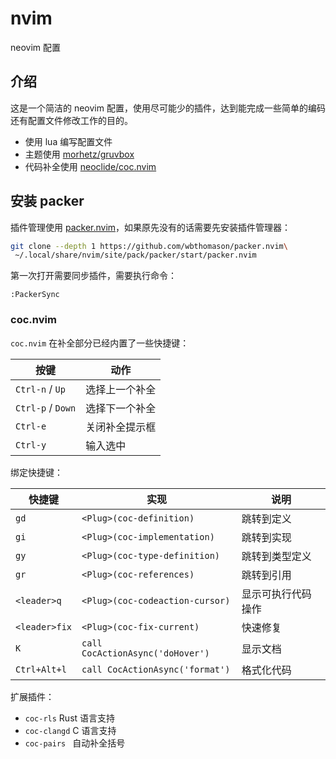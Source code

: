 # nvim

neovim 配置

## 介绍

这是一个简洁的 neovim 配置，使用尽可能少的插件，达到能完成一些简单的编码还有配置文件修改工作的目的。

- 使用 lua 编写配置文件
- 主题使用 [morhetz/gruvbox](https://github.com/morhetz/gruvbox)
- 代码补全使用 [neoclide/coc.nvim](https://github.com/neoclide/coc.nvim)

## 安装 packer

插件管理使用 [packer.nvim](https://github.com/wbthomason/packer.nvim)，如果原先没有的话需要先安装插件管理器：

```sh
git clone --depth 1 https://github.com/wbthomason/packer.nvim\
 ~/.local/share/nvim/site/pack/packer/start/packer.nvim
```

第一次打开需要同步插件，需要执行命令：

```vim
:PackerSync
```

### coc.nvim

`coc.nvim` 在补全部分已经内置了一些快捷键：

| 按键              | 动作           |
| ----------------- | -------------- |
| `Ctrl-n` / `Up`   | 选择上一个补全 |
| `Ctrl-p` / `Down` | 选择下一个补全 |
| `Ctrl-e`          | 关闭补全提示框 |
| `Ctrl-y`          | 输入选中       |

绑定快捷键：

| 快捷键        | 实现                             | 说明               |
| ------------- | -------------------------------- | ------------------ |
| `gd`          | `<Plug>(coc-definition)`         | 跳转到定义         |
| `gi`          | `<Plug>(coc-implementation)`     | 跳转到实现         |
| `gy`          | `<Plug>(coc-type-definition)`    | 跳转到类型定义     |
| `gr`          | `<Plug>(coc-references)`         | 跳转到引用         |
| `<leader>q`   | `<Plug>(coc-codeaction-cursor)`  | 显示可执行代码操作 |
| `<leader>fix` | `<Plug>(coc-fix-current)`        | 快速修复           |
| `K`           | `call CocActionAsync('doHover')` | 显示文档           |
| `Ctrl+Alt+l`  | `call CocActionAsync('format')`  | 格式化代码         |

扩展插件：

- `coc-rls` Rust 语言支持
- `coc-clangd` C 语言支持
- `coc-pairs ` 自动补全括号
